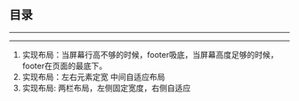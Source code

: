 ## 目录
---
---
1. 实现布局：当屏幕行高不够的时候，footer吸底，当屏幕高度足够的时候，footer在页面的最底下。
2. 实现布局：左右元素定宽 中间自适应布局
3. 实现布局: 两栏布局，左侧固定宽度，右侧自适应
